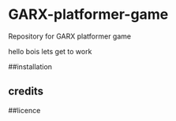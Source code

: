 # GARX-platformer-game
Repository for GARX platformer game

hello bois lets get to work

##installation



## credits



##licence
